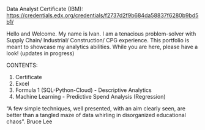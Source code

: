 Data Analyst Certificate (IBM): https://credentials.edx.org/credentials/f2737d2f9b684da58837f6280b9bd5b1/

Hello and Welcome. My name is Ivan.
I am a tenacious problem-solver with Supply Chain/ Industrial/ Construction/ CPG experience. This portfolio is meant to showcase my analytics abilities. 
While you are here, please have a look! (updates in progress)

CONTENTS:

1. Certificate
2. Excel 
3. Formula 1 (SQL-Python-Cloud) - Descriptive Analytics
4. Machine Learning - Predictive Spend Analysis (Regression)

“A few simple techniques, well presented, with an aim clearly seen, are better than a tangled maze of data whirling in disorganized educational chaos”.
Bruce Lee
